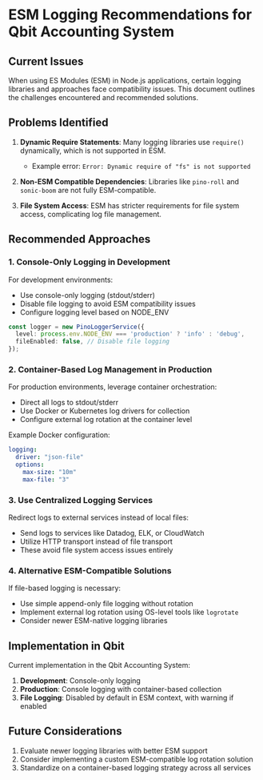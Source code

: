 # ESM Logging Recommendations for Qbit Accounting System

## Current Issues

When using ES Modules (ESM) in Node.js applications, certain logging libraries and approaches face compatibility issues. This document outlines the challenges encountered and recommended solutions.

## Problems Identified

1. **Dynamic Require Statements**: Many logging libraries use `require()` dynamically, which is not supported in ESM.
   - Example error: `Error: Dynamic require of "fs" is not supported`

2. **Non-ESM Compatible Dependencies**: Libraries like `pino-roll` and `sonic-boom` are not fully ESM-compatible.

3. **File System Access**: ESM has stricter requirements for file system access, complicating log file management.

## Recommended Approaches

### 1. Console-Only Logging in Development

For development environments:
- Use console-only logging (stdout/stderr)
- Disable file logging to avoid ESM compatibility issues
- Configure logging level based on NODE_ENV

```typescript
const logger = new PinoLoggerService({
  level: process.env.NODE_ENV === 'production' ? 'info' : 'debug',
  fileEnabled: false, // Disable file logging
});
```

### 2. Container-Based Log Management in Production

For production environments, leverage container orchestration:
- Direct all logs to stdout/stderr
- Use Docker or Kubernetes log drivers for collection
- Configure external log rotation at the container level

Example Docker configuration:
```yaml
logging:
  driver: "json-file"
  options:
    max-size: "10m"
    max-file: "3"
```

### 3. Use Centralized Logging Services

Redirect logs to external services instead of local files:
- Send logs to services like Datadog, ELK, or CloudWatch
- Utilize HTTP transport instead of file transport
- These avoid file system access issues entirely

### 4. Alternative ESM-Compatible Solutions

If file-based logging is necessary:
- Use simple append-only file logging without rotation
- Implement external log rotation using OS-level tools like `logrotate`
- Consider newer ESM-native logging libraries

## Implementation in Qbit

Current implementation in the Qbit Accounting System:

1. **Development**: Console-only logging
2. **Production**: Console logging with container-based collection
3. **File Logging**: Disabled by default in ESM context, with warning if enabled

## Future Considerations

1. Evaluate newer logging libraries with better ESM support
2. Consider implementing a custom ESM-compatible log rotation solution
3. Standardize on a container-based logging strategy across all services 